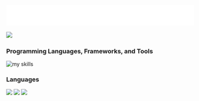 ![Header](./header.svg)

[![](http://github-profile-summary-cards.vercel.app/api/cards/profile-details?username=Raychel-0310&theme=tokyonight)](https://github.com/vn7n24fzkq/github-profile-summary-cards)

### Programming Languages, Frameworks, and Tools
<img alt="my skills" src="https://skillicons.dev/icons?theme=dark&perline=20&i=html,css,javascript,typescript,react,python,c,cpp,go,flask,git,github,vscode,ruby,rails,docker,aws,postman,latex" />


### Languages

[![](http://github-profile-summary-cards.vercel.app/api/cards/repos-per-language?username=Raychel-0310&theme=tokyonight)](https://github.com/vn7n24fzkq/github-profile-summary-cards)
[![](http://github-profile-summary-cards.vercel.app/api/cards/most-commit-language?username=Raychel-0310&theme=tokyonight)](https://github.com/vn7n24fzkq/github-profile-summary-cards)
[![](https://github-readme-stats.vercel.app/api/top-langs/?username=Raychel-0310&layout=compact&count_private=true&show_icons=true&theme=tokyonight&hide_border=true)](https://github.com/anuraghazra/github-readme-stats)

<!--
**Raychel-310/Raychel-310** is a ✨ _special_ ✨ repository because its `README.md` (this file) appears on your GitHub profile.

Here are some ideas to get you started:

- 🔭 I’m currently working on ...
- 🌱 I’m currently learning ...
- 👯 I’m looking to collaborate on ...
- 🤔 I’m looking for help with ...
- 💬 Ask me about ...
- 📫 How to reach me: ...
- 😄 Pronouns: ...
- ⚡ Fun fact: ...
-->

